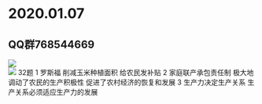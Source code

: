 2020.01.07
====  

QQ群768544669 
-------  



![](http://chuantu.xyz/t6/710/1578359309x989559068.jpg)  
![](http://chuantu.xyz/t6/710/1578360414x989499252.png)
32题 1 罗斯福  削减玉米种植面积 给农民发补贴     2 家庭联产承包责任制     极大地调动了农民的生产积极性 促进了农村经济的恢复和发展 3 生产力决定生产关系 生产关系必须适应生产力的发展  
